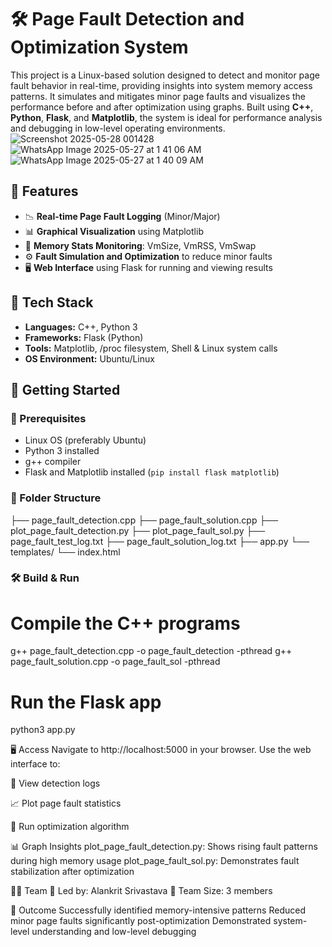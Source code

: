 # 🛠️ Page Fault Detection and Optimization System

This project is a Linux-based solution designed to detect and monitor page fault behavior in real-time, providing insights into system memory access patterns. It simulates and mitigates minor page faults and visualizes the performance before and after optimization using graphs. Built using **C++**, **Python**, **Flask**, and **Matplotlib**, the system is ideal for performance analysis and debugging in low-level operating environments.
![Screenshot 2025-05-28 001428](https://github.com/user-attachments/assets/e7ab355b-e0a4-4a24-a434-5e168f2bd673)
![WhatsApp Image 2025-05-27 at 1 41 06 AM](https://github.com/user-attachments/assets/ae35b80e-5987-46e7-8663-7fdf9afb46d3)
![WhatsApp Image 2025-05-27 at 1 40 09 AM](https://github.com/user-attachments/assets/6e3218f1-f219-4618-8a59-9e53a01d9701)

## 📌 Features
- 📉 **Real-time Page Fault Logging** (Minor/Major)
- 📊 **Graphical Visualization** using Matplotlib
- 🧠 **Memory Stats Monitoring**: VmSize, VmRSS, VmSwap
- ⚙️ **Fault Simulation and Optimization** to reduce minor faults
- 🖥️ **Web Interface** using Flask for running and viewing results

## 🧰 Tech Stack
- **Languages:** C++, Python 3
- **Frameworks:** Flask (Python)
- **Tools:** Matplotlib, /proc filesystem, Shell & Linux system calls
- **OS Environment:** Ubuntu/Linux

## 🚀 Getting Started
### 🔧 Prerequisites
- Linux OS (preferably Ubuntu)
- Python 3 installed
- g++ compiler
- Flask and Matplotlib installed (`pip install flask matplotlib`)

### 📂 Folder Structure
├── page_fault_detection.cpp
├── page_fault_solution.cpp
├── plot_page_fault_detection.py
├── plot_page_fault_sol.py
├── page_fault_test_log.txt
├── page_fault_solution_log.txt
├── app.py
└── templates/
└── index.html 

### 🛠️ Build & Run

# Compile the C++ programs
g++ page_fault_detection.cpp -o page_fault_detection -pthread
g++ page_fault_solution.cpp -o page_fault_sol -pthread

# Run the Flask app
python3 app.py

🖥️ Access
Navigate to http://localhost:5000 in your browser. Use the web interface to:

📄 View detection logs

📈 Plot page fault statistics

🧩 Run optimization algorithm

📊 Graph Insights
plot_page_fault_detection.py: Shows rising fault patterns during high memory usage
plot_page_fault_sol.py: Demonstrates fault stabilization after optimization

👨‍💻 Team
👤 Led by: Alankrit Srivastava
👥 Team Size: 3 members

🏁 Outcome
Successfully identified memory-intensive patterns
Reduced minor page faults significantly post-optimization
Demonstrated system-level understanding and low-level debugging



